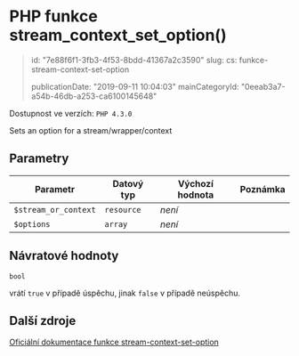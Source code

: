 PHP funkce stream_context_set_option()
======================================

> id: "7e88f6f1-3fb3-4f53-8bdd-41367a2c3590"
> slug:
> 	cs: funkce-stream-context-set-option
>
> publicationDate: "2019-09-11 10:04:03"
> mainCategoryId: "0eeab3a7-a54b-46db-a253-ca6100145648"

Dostupnost ve verzích: `PHP 4.3.0`

Sets an option for a stream/wrapper/context


Parametry
--------------

| Parametr | Datový typ | Výchozí hodnota | Poznámka |
|-----|-----|-----|-----|
| `$stream_or_context` | `resource` | *není* |  |
| `$options` | `array` | *není* |  |


Návratové hodnoty
----------------

`bool`

vrátí `true` v případě úspěchu, jinak `false` v případě neúspěchu.

Další zdroje
------------

[Oficiální dokumentace funkce stream-context-set-option](https://www.php.net/manual/en/function.stream-context-set-option.php)
